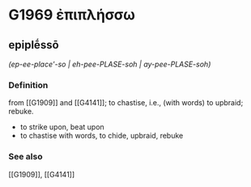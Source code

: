 # G1969 ἐπιπλήσσω

## epiplḗssō

_(ep-ee-place'-so | eh-pee-PLASE-soh | ay-pee-PLASE-soh)_

### Definition

from [[G1909]] and [[G4141]]; to chastise, i.e., (with words) to upbraid; rebuke.

- to strike upon, beat upon
- to chastise with words, to chide, upbraid, rebuke

### See also

[[G1909]], [[G4141]]

